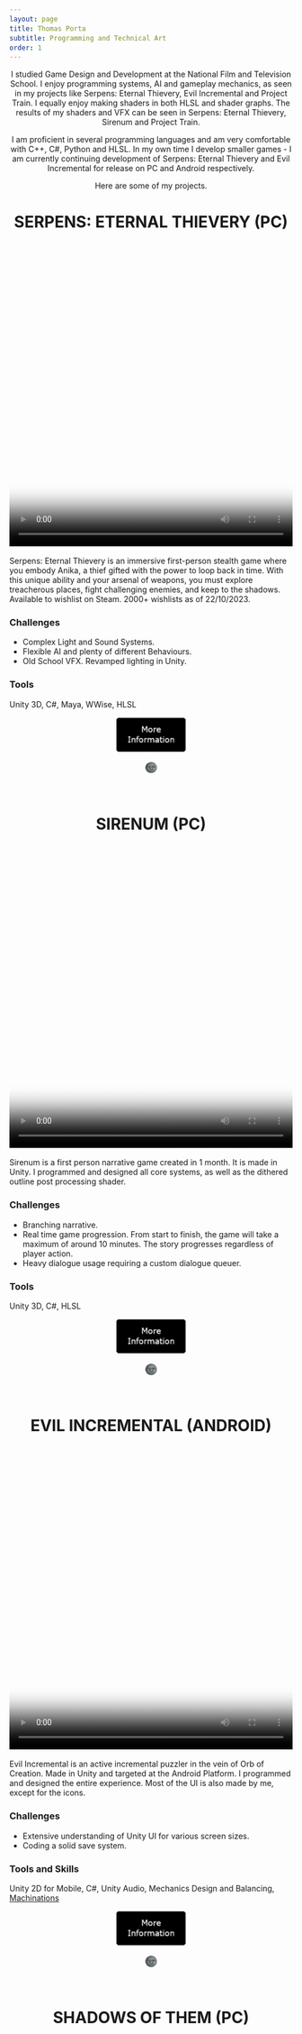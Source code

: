 ```yaml
---
layout: page
title: Thomas Porta
subtitle: Programming and Technical Art
order: 1
---
```


<p style="text-align: center;">I studied Game Design and Development at the National Film and Television School. I enjoy programming systems, AI and  gameplay mechanics, as seen in my projects like Serpens: Eternal Thievery, Evil Incremental and Project Train. I equally enjoy making shaders in both HLSL and shader graphs. The results of my shaders and VFX can be seen in Serpens: Eternal Thievery, Sirenum and Project Train. </p> 
<p style="text-align: center;"> I am proficient in several programming languages and am very comfortable with C++, C#, Python and HLSL. In my own time I develop smaller games - I am currently continuing development of Serpens: Eternal Thievery and Evil Incremental for release on PC and Android respectively.</p>
<p style="text-align: center;"> Here are some of my projects.</p>

<h1 style="text-align: center;">SERPENS: ETERNAL THIEVERY (PC)</h1>

<video width="100%" height="540" controls poster="/assets/img/Steam_MainCapsuleV3.png">
  <source src="assets/img/Serpens_PortfolioTrailer.mp4" type="video/mp4">
</video>

Serpens: Eternal Thievery is an immersive first-person stealth game where you embody Anika, a thief gifted with the power to loop back in time. With this unique ability and your arsenal of weapons, you must explore treacherous places, fight challenging enemies, and keep to the shadows. Available to wishlist on Steam. 2000+ wishlists as of 22/10/2023.

### Challenges

<ul>
  <li>Complex Light and Sound Systems.</li>
  <li>Flexible AI and plenty of different Behaviours.</li>
  <li>Old School VFX. Revamped lighting in Unity.</li>
</ul>

### Tools

Unity 3D, C#, Maya, WWise, HLSL

<a href="https://thomasporta.github.io/serpens">
<img 
    style="display: block; 
           margin-left: auto;
           margin-right: auto;
           width: 25%;"
    src="/assets/img/webMoreInfo.png" 
    alt="More Information">
  </a>

<img 
    style="display: block; 
           margin-left: auto;
           margin-right: auto;
           width: 5%;"
    src="/assets/img/paragraphBreak1.png" 
    alt="break">

<br/>

<h1 style="text-align: center;">SIRENUM (PC)</h1>

<video width="100%" height="540" controls poster="/assets/img/Sirenum4.png">
  <source src="/assets/img/SirenumTrailer.mp4" type="video/mp4">
</video>

Sirenum is a first person narrative game created in 1 month. It is made in Unity. 
I programmed and designed all core systems, as well as the dithered outline post processing shader.

### Challenges

<ul>
  <li>Branching narrative.</li>
  <li>Real time game progression. From start to finish, the game will take a maximum of around 10 minutes. The story progresses regardless of player action.</li>
  <li>Heavy dialogue usage requiring a custom dialogue queuer.</li>
</ul>

### Tools

Unity 3D, C#, HLSL

<a href="https://thomasporta.github.io/sirenum">
<img 
    style="display: block; 
           margin-left: auto;
           margin-right: auto;
           width: 25%;"
    src="/assets/img/webMoreInfo.png" 
    alt="More Information">
  </a>

<img 
    style="display: block; 
           margin-left: auto;
           margin-right: auto;
           width: 5%;"
    src="/assets/img/paragraphBreak1.png" 
    alt="break">

<br/>

<h1 style="text-align: center;">EVIL INCREMENTAL (ANDROID)</h1>

<video width="100%" height="540" controls poster="/assets/img/Portal.png">
  <source src="/assets/img/EI.mp4" type="video/mp4">
</video>

Evil Incremental is an active incremental puzzler in the vein of Orb of Creation.
Made in Unity and targeted at the Android Platform.
I programmed and designed the entire experience. Most of the UI is also made by me, except for the icons.

### Challenges

<ul>
  <li>Extensive understanding of Unity UI for various screen sizes.</li>
  <li>Coding a solid save system.</li>
</ul>

### Tools and Skills

Unity 2D for Mobile, C#, Unity Audio, Mechanics Design and Balancing, [Machinations](https://machinations.io)

<a href="https://thomasporta.github.io/evilincremental">
<img 
    style="display: block; 
           margin-left: auto;
           margin-right: auto;
           width: 25%;"
    src="/assets/img/webMoreInfo.png" 
    alt="More Information">
  </a>

<img 
    style="display: block; 
           margin-left: auto;
           margin-right: auto;
           width: 5%;"
    src="/assets/img/paragraphBreak1.png" 
    alt="break">
    
<br/>

<h1 style="text-align: center;">SHADOWS OF THEM (PC)</h1>

<video width="100%" height="540" controls poster="/assets/img/SOT1.png">
  <source src="/assets/img/ShadowsOfThemTrailer.mp4" type="video/mp4">
</video>

Shadows of Them is a Psychological Horror game set in the London Underground. It was selected for the Develop 2022 Indie Showcase.
My role involved programming core systems like train movement and dynamic events. I also took charge of lighting the game.

### Challenges

<ul>
  <li>Real time transition of train between station loops.</li>
  <li>Player movement on dynamic objects.</li>
</ul>

### Tools

Unity 3D, C#, Maya

<a href="https://thomasporta.github.io/shadowsofthem">
<img 
    style="display: block; 
           margin-left: auto;
           margin-right: auto;
           width: 25%;"
    src="/assets/img/webMoreInfo.png" 
    alt="More Information">
  </a>

<img 
    style="display: block; 
           margin-left: auto;
           margin-right: auto;
           width: 5%;"
    src="/assets/img/paragraphBreak1.png" 
    alt="break">
    
<br/>

<h1 style="text-align: center;">PROJECT TRAIN (PC)</h1>

<video width="100%" height="540" controls poster="/assets/img/PT1.png">
  <source src="/assets/img/PT.mp4" type="video/mp4">
</video>

Project Train is a retro FPS where you control a death train. The train has four shurikens that you can activate to kill demons that have infested the valley. This prototype consists of one level.

### Challenges

<ul>
  <li>Large amount of enemies existing simultaneously and extensive use of VFX (blood and attacks).</li> 
  <li>Train Physics.</li>
  <li>Enemy AI and sensory control.</li>
</ul>

### Tools

Unity 3D, C#, WWise, Maya, Shuriken Particle System

<a href="https://thomasporta.github.io/projecttrain">
<img 
    style="display: block; 
           margin-left: auto;
           margin-right: auto;
           width: 25%;"
    src="/assets/img/webMoreInfo.png" 
    alt="More Information">
  </a>

<img 
    style="display: block; 
           margin-left: auto;
           margin-right: auto;
           width: 5%;"
    src="/assets/img/paragraphBreak1.png" 
    alt="break">
    
<br/>

<h1 style="text-align: center;">HERD'EM (PC)</h1>

<video width="100%" height="540" controls poster="/assets/img/Rainy.JPG">
  <source src="/assets/img/HEHerding.mp4" type="video/mp4">
</video>

Herd'Em is a Couch Co-op Herding game that is played by one or two players. The players each control one dog or one player controls both. They must herd the sheep into the neighbouring enclosure. Made in Unity. 

### Challenges

<ul>
  <li>Coding a solid Herding algorithm with low performance cost amortized across frames. Each sheep's movement is updated each tick, which can be tweaked according to performance needs.</li>
  <li> Fully remappable user input since the game is played by two players on one keyboard.</li>
</ul>

### Tools

Unity 3D, C#, Unity Audio

<a href="https://thomasporta.github.io/herdem">
<img 
    style="display: block; 
           margin-left: auto;
           margin-right: auto;
           width: 25%;"
    src="/assets/img/webMoreInfo.png" 
    alt="More Information">
  </a>

<img 
    style="display: block; 
           margin-left: auto;
           margin-right: auto;
           width: 5%;"
    src="/assets/img/paragraphBreak1.png" 
    alt="break">
    
<br/>
